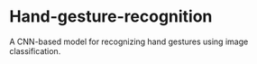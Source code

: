 # Hand-gesture-recognition
A CNN-based model for recognizing hand gestures using image classification.
